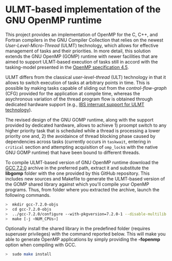 # ULMT-based implementation of the GNU OpenMP runtime

This project provides an implementation of OpenMP for the C, C++, and Fortran compilers in the GNU Compiler Collection that relies on the newest *User-Level-Micro-Thread* (ULMT) technology, which allows for effective management of tasks and their priorities. In more detail, this solution extends the GNU OpenMP (GOMP) runtime with newer facilities that are aimed to support ULMT-based execution of tasks still in accord with the tasking-model presented in the <a href="https://www.openmp.org/wp-content/uploads/openmp-4.5.pdf">OpenMP specification 4.5</a>.

ULMT differs from the classical *user-level-thread* (ULT) technology in that it allows to switch execution of tasks at arbitrary points in time. This is possible by making tasks capable of sliding out from the *control-flow-graph* (CFG) provided for the application at compile time, whereas the asychronous variation of the thread program flow is obtained through dedicated hardware support (e.g., <a href="https://github.com/HPDCS/IBS-Support-ULMT">IBS interrupt support for ULMT technology</a>).

The revised design of the GNU GOMP runtime, along with the support provided by dedicated hardware, allows to achieve 1) proompt switch to any higher priority task that is scheduled while a thread is processing a lower priority one and, 2) the avoidaince of thread blocking phase caused by dependencies across tasks (currently occurs in `taskwait`, entering in `critical` section and attempting acquisition of `omp_lock`s with the native GNU GOMP runtime) that have been bound to different threads.

To compile ULMT-based version of GNU OpenMP runtime download the <a href="https://ftp.gnu.org/gnu/gcc/gcc-7.2.0/gcc-7.2.0.tar.gz">GCC 7.2.0</a> archive in the preferred path, extract it and substitute the **libgomp** folder with the one provided by this GitHub repository. This includes new sources and Makefile to generate the ULMT-based version of the GOMP shared library against which you'll compile your OpenMP programs. Thus, from folder where you extracted the archive, launch the following commands.

```sh
>  mkdir gcc-7.2.0-objs
>  cd gcc-7.2.0-objs
>  ../gcc-7.2.0/configure --with-pkgversion=7.2.0-1 --disable-multilib --enable-languages=c,c++,fortran
>  make [-j <NUM_CPUs>]
```

Optionally install the shared library in the predefined folder (requires superuser privileges) with the command reported below. This will make you able to generate OpenMP applications by simply providing the **-fopenmp** option when compiling with GCC.

```sh
>  sudo make install
```
